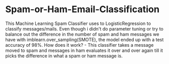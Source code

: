# Spam-or-Ham-Email-Classification

This Machine Learning Spam Classifier uses to LogisticRegression to classify messages/mails. 
Even though i didn't do parameter tuning or try to balance out the difference in the number of spam and ham messages we have with imblearn.over_sampling(SMOTE), the model ended up with a test accuracy of 98%.
 How does it work? - This classifier takes a message moved to spam and messages in ham evaluates it over and over again till it picks the difference in what a spam or ham message is.
 
 
 
 
 
 
 
 
